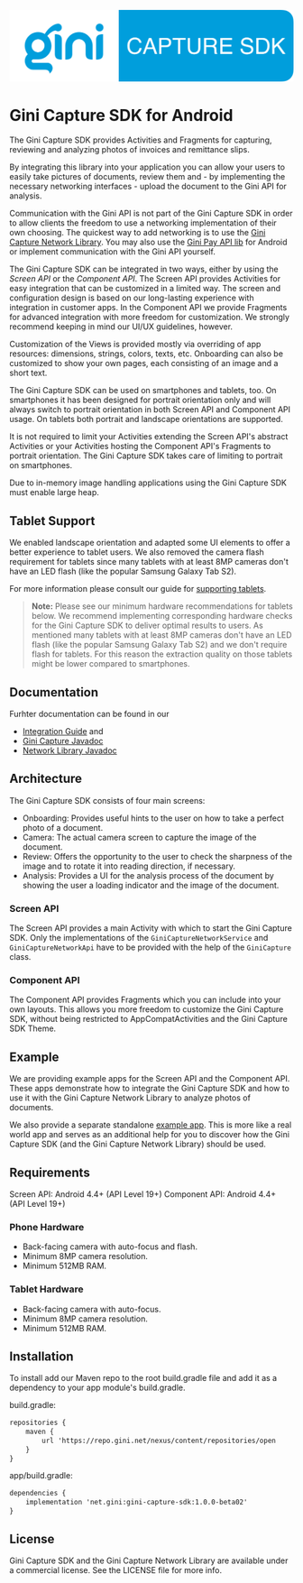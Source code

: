 ![Gini Capture SDK for Android](GiniCapture_Logo.png)

Gini Capture SDK for Android
===============================

The Gini Capture SDK provides Activities and Fragments for capturing, reviewing and analyzing
photos of invoices and remittance slips.

By integrating this library into your application you can allow your users to easily take pictures
of documents, review them and - by implementing the necessary networking interfaces - upload the
document to the Gini API for analysis.

Communication with the Gini API is not part of the Gini Capture SDK in order to allow clients the
freedom to use a networking implementation of their own choosing. The quickest way to add networking
is to use the [Gini Capture Network
Library](https://github.com/gini/gini-capture-sdk-android/tree/master/ginicapture-network). You may
also use the [Gini Pay API lib](https://github.com/gini/gini-pay-api-lib-android) for Android or implement
communication with the Gini API yourself.

The Gini Capture SDK can be integrated in two ways, either by using the *Screen API* or the
*Component API*. The Screen API provides Activities for easy integration that can be customized in a
limited way. The screen and configuration design is based on our long-lasting experience with
integration in customer apps. In the Component API we provide Fragments for advanced integration
with more freedom for customization. We strongly recommend keeping in mind our UI/UX guidelines,
however.

Customization of the Views is provided mostly via overriding of app resources: dimensions, strings,
colors, texts, etc. Onboarding can also be customized to show your own pages, each consisting of an
image and a short text.

The Gini Capture SDK can be used on smartphones and tablets, too. On smartphones it has been
designed for portrait orientation only and will always switch to portrait orientation in both Screen
API and Component API usage. On tablets both portrait and landscape orientations are supported.

It is not required to limit your Activities extending the Screen API's abstract Activities or your
Activities hosting the Component API's Fragments to portrait orientation. The Gini Capture SDK
takes care of limiting to portrait on smartphones.

Due to in-memory image handling applications using the Gini Capture SDK must enable large heap.

Tablet Support
--------------

We enabled landscape orientation and adapted some UI elements to offer a better experience to tablet
users. We also removed the camera flash requirement for tablets since many tablets with at least 8MP
cameras don't have an LED flash (like the popular Samsung Galaxy Tab S2). 

For more information please consult our guide for [supporting
tablets](http://developer.gini.net/gini-capture-sdk-android/html/updating-to-2-4-0.html#tablet-support).

> **Note:** Please see our minimum hardware recommendations for tablets below. We recommend
> implementing corresponding hardware checks for the Gini Capture SDK to deliver optimal results
> to users. As mentioned many tablets with at least 8MP cameras don't have an LED flash (like the
> popular Samsung Galaxy Tab S2) and we don't require flash for tablets. For this reason the
> extraction quality on those tablets might be lower compared to smartphones.

Documentation
-------------

Furhter documentation can be found in our 

* [Integration Guide](http://developer.gini.net/gini-capture-sdk-android/html/) and
* [Gini Capture Javadoc](http://developer.gini.net/gini-capture-sdk-android/javadoc/index.html)
* [Network Library Javadoc](http://developer.gini.net/gini-capture-sdk-android/javadoc/index.html)

Architecture
------------

The Gini Capture SDK consists of four main screens:

* Onboarding: Provides useful hints to the user on how to take a perfect photo of a document.
* Camera: The actual camera screen to capture the image of the document.
* Review: Offers the opportunity to the user to check the sharpness of the image and to rotate it
  into reading direction, if necessary.
* Analysis: Provides a UI for the analysis process of the document by showing the user a loading
  indicator and the image of the document.

### Screen API

The Screen API provides a main Activity with which to start the Gini Capture SDK. Only the 
implementations of the `GiniCaptureNetworkService` and `GiniCaptureNetworkApi` have to be provided 
with the help of the `GiniCapture` class.

### Component API

The Component API provides Fragments which you can include into your own layouts. This allows you
more freedom to customize the Gini Capture SDK, without being restricted to AppCompatActivities
and the Gini Capture SDK Theme.

Example
-------

We are providing example apps for the Screen API and the Component API. These apps demonstrate how
to integrate the Gini Capture SDK and how to use it with the Gini Capture Network Library to
analyze photos of documents.

We also provide a separate standalone [example
app](https://github.com/gini/gini-vision-lib-android-example). This is more like a real world app
and serves as an additional help for you to discover how the Gini Capture SDK (and the Gini
Capture Network Library) should be used.

Requirements
------------

Screen API: Android 4.4+ (API Level 19+)
Component API: Android 4.4+ (API Level 19+)

### Phone Hardware

* Back-facing camera with auto-focus and flash.
* Minimum 8MP camera resolution.
* Minimum 512MB RAM.

### Tablet Hardware

* Back-facing camera with auto-focus.
* Minimum 8MP camera resolution.
* Minimum 512MB RAM.

Installation
------------

To install add our Maven repo to the root build.gradle file and add it as a dependency to your app
module's build.gradle.

build.gradle:

```
repositories {
    maven {
        url 'https://repo.gini.net/nexus/content/repositories/open
    }
}
```

app/build.gradle:

```
dependencies {
    implementation 'net.gini:gini-capture-sdk:1.0.0-beta02'
}
```

## License

Gini Capture SDK and the Gini Capture Network Library are available under a commercial license.
See the LICENSE file for more info.
